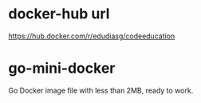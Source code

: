 # docker-hub url
https://hub.docker.com/r/edudiasg/codeeducation

# go-mini-docker
Go Docker image file with less than 2MB, ready to work.
